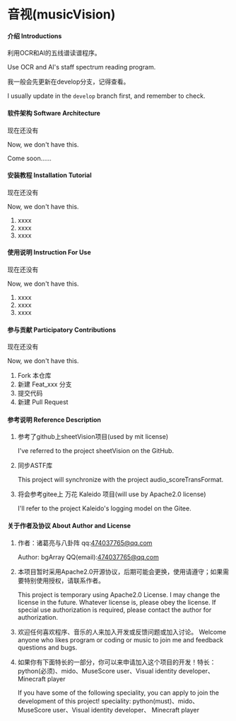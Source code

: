 # 音视(musicVision)

#### 介绍 Introductions
利用OCR和AI的五线谱读谱程序。

Use OCR and AI's staff spectrum reading program.

我一般会先更新在develop分支，记得查看。

I usually update in the `develop` branch first, and remember to check.

#### 软件架构 Software Architecture
现在还没有

Now, we don't have this.

Come soon......


#### 安装教程 Installation Tutorial
现在还没有

Now, we don't have this.
1.  xxxx
2.  xxxx
3.  xxxx

#### 使用说明 Instruction For Use
现在还没有

Now, we don't have this.
1.  xxxx
2.  xxxx
3.  xxxx

#### 参与贡献 Participatory Contributions
现在还没有

Now, we don't have this.
1.  Fork 本仓库
2.  新建 Feat_xxx 分支
3.  提交代码
4.  新建 Pull Request


#### 参考说明 Reference Description

1. 参考了github上sheetVision项目(used by mit license)

    I've referred to the project sheetVision on the GitHub.
2. 同步ASTF库

    This project will synchronize with the project audio_scoreTransFormat.
3. 将会参考gitee上 万花 Kaleido 项目(will use by Apache2.0 license)

    I'll refer to the project Kaleido's logging model on the Gitee.


#### 关于作者及协议 About Author and License
1. 作者：诸葛亮与八卦阵 qq:474037765@qq.com

    Author: bgArray   QQ(email):474037765@qq.com
2. 本项目暂时采用Apache2.0开源协议，后期可能会更换，使用请遵守；如果需要特别使用授权，请联系作者。

    This project is temporary using Apache2.0 License. I may change the license in the future. Whatever license is, 
    please obey the license. If special use authorization is required, please contact the author for authorization. 
3. 欢迎任何喜欢程序、音乐的人来加入开发或反馈问题或加入讨论。
   Welcome anyone who likes program or coding or music to join me and feedback questions and bugs.
4. 如果你有下面特长的一部分，你可以来申请加入这个项目的开发！特长：python(必须)、mido、MuseScore user、Visual identity developer、 
Minecraft player

   If you have some of the following speciality, you can apply to join the development of this project! 
speciality: python(must)、mido、MuseScore user、Visual identity developer、 
Minecraft player
